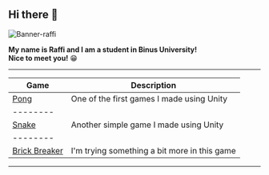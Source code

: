 ## Hi there 👋

![Banner-raffi](https://github.com/raffiwr/raffiwr/assets/145559021/e24d4a46-d6aa-424e-a598-684ad9489dd8)

**My name is Raffi and I am a student in Binus University!**\
**Nice to meet you!** 😁

-----

| Game | Description |
|------|-------------|
| [Pong]() | One of the first games I made using Unity |
| -------- |
| [Snake](https://github.com/raffiwr/Snake-Game) | Another simple game I made using Unity |
| -------- |
| [Brick Breaker]() | I'm trying something a bit more in this game |


-----

<!--
**raffiwr/raffiwr** is a ✨ _special_ ✨ repository because its `README.md` (this file) appears on your GitHub profile.



